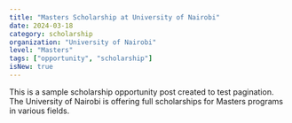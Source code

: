 ```yaml
---
title: "Masters Scholarship at University of Nairobi"
date: 2024-03-18
category: scholarship
organization: "University of Nairobi"
level: "Masters"
tags: ["opportunity", "scholarship"]
isNew: true
---
```


This is a sample scholarship opportunity post created to test pagination. The University of Nairobi is offering full scholarships for Masters programs in various fields. 